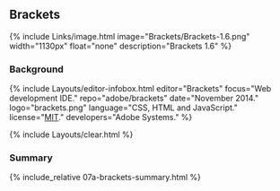 ## Brackets
{% include Links/image.html image="Brackets/Brackets-1.6.png" width="1130px" float="none" description="Brackets 1.6" %}

### Background
{% include Layouts/editor-infobox.html editor="Brackets" focus="Web development IDE." repo="adobe/brackets" date="November 2014." logo="brackets.png" language="CSS, HTML and JavaScript." license="<a href='https://github.com/adobe/brackets/blob/master/LICENSE' link='_blank'>MIT</a>." developers="Adobe Systems." %}

{% include Layouts/clear.html %}<br/>
### Summary
{% include_relative 07a-brackets-summary.html %}
